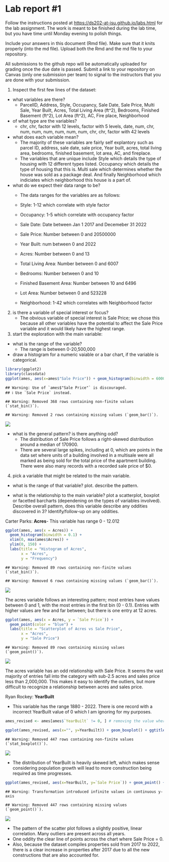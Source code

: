 
<!-- README.md is generated from README.Rmd. Please edit the README.Rmd file -->

# Lab report \#1

Follow the instructions posted at
<https://ds202-at-isu.github.io/labs.html> for the lab assignment. The
work is meant to be finished during the lab time, but you have time
until Monday evening to polish things.

Include your answers in this document (Rmd file). Make sure that it
knits properly (into the md file). Upload both the Rmd and the md file
to your repository.

All submissions to the github repo will be automatically uploaded for
grading once the due date is passed. Submit a link to your repository on
Canvas (only one submission per team) to signal to the instructors that
you are done with your submission.

1.  Inspect the first few lines of the dataset:

- what variables are there?
  - ParcelID, Address, Style, Occupancy, Sale Date, Sale Price, Multi
    Sale, Year Built, Acres, Total Living Area (ft^2), Bedrooms,
    Finished Basement (ft^2), Lot Area (ft^2), AC, Fire place,
    Neighborhood
- of what type are the variables?
  - chr, chr, factor with 12 levels, factor with 5 levels, date, num,
    chr, num, num, num, num, num, num, chr, chr, factor with 42 levels
- what does each variable mean?
  - The majority of these variables are fairly self explantory such as
    parcel ID, address, sale date, sale price, Year built, acres, total
    living area, bedrooms, finished basement, lot area, AC, and
    fireplace.
  - The variables that are unique include Style which details the type
    of housing with 12 different types listed. Occupancy which details
    the type of housing that this is. Multi sale which determines
    whether the house was sold as a package deal. And finally
    Neighborhood which indiciates which neighborhood this house is a
    part of.
- what do we expect their data range to be?
  - The data ranges for the variables are as follows:

  - Style: 1-12 which correlate with style factor

  - Occupancy: 1-5 which correlate with occupancy factor

  - Sale Date: Date between Jan 1 2017 and Decemeber 31 2022

  - Sale Price: Number between 0 and 20500000

  - Year Built: num between 0 and 2022

  - Acres: Number between 0 and 13

  - Total Living Area: Number between 0 and 6007

  - Bedrooms: Number between 0 and 10

  - Finished Basement Area: Number between 10 and 6496

  - Lot Area: Number between 0 and 523228

  - Neighborhood: 1-42 which correlates with Neighborhood factor

2.  is there a variable of special interest or focus?
    - The obvious variable of special interest is Sale Price; we chose
      this because all other variables have the potential to affect the
      Sale Price variable and it would likely have the highest range.
3.  start the exploration with the main variable:

- what is the range of the variable?
  - The range is between 0-20,500,000
- draw a histogram for a numeric vaiable or a bar chart, if the variable
  is categorical.

``` r
library(ggplot2)
library(classdata)
ggplot(ames, aes(x=ames$"Sale Price")) + geom_histogram(binwidth = 6000) + xlim(0, 1100000) + ylim(0, 150)
```

    ## Warning: Use of `ames$"Sale Price"` is discouraged.
    ## ℹ Use `Sale Price` instead.

    ## Warning: Removed 368 rows containing non-finite values (`stat_bin()`).

    ## Warning: Removed 2 rows containing missing values (`geom_bar()`).

![](README_files/figure-gfm/unnamed-chunk-1-1.png)<!-- -->

- what is the general pattern? is there anything odd?
  - The distribution of Sale Price follows a right-skewed distribution
    around a median of 170900.
  - There are several large spikes, including at 0, which are points in
    the data set where units of a building involved in a multisale were
    all marked as being sold for the total price of the apartment
    building. There were also many records with a recorded sale price of
    \$0.

4.  pick a variable that might be related to the main variable.

- what is the range of that variable? plot. describe the pattern.

- what is the relationship to the main variable? plot a scatterplot,
  boxplot or facetted barcharts (dependening on the types of variables
  involved). Describe overall pattern, does this variable describe any
  oddities discovered in 3? Identify/follow-up on any oddities.

Carter Parks: **Acres**- This variable has range 0 - 12.012

``` r
ggplot(ames, aes(x = Acres)) +
  geom_histogram(binwidth = 0.1) +
  xlim(0, max(ames$Acres)) +
  ylim(0, 150) +
  labs(title = "Histogram of Acres",
       x = "Acres",
       y = "Frequency")
```

    ## Warning: Removed 89 rows containing non-finite values (`stat_bin()`).

    ## Warning: Removed 6 rows containing missing values (`geom_bar()`).

![](README_files/figure-gfm/unnamed-chunk-2-1.png)<!-- -->

The acres variable follows an interesting pattern; most entries have
values between 0 and 1, with the most entries in the first bin (0 -
0.1). Entries with higher values are few and far between; but there is
one entry at 12 acres.

``` r
ggplot(ames, aes(x = Acres, y = `Sale Price`)) +
  geom_point(color = "blue") +
  labs(title = "Scatterplot of Acres vs Sale Price",
       x = "Acres",
       y = "Sale Price")
```

    ## Warning: Removed 89 rows containing missing values (`geom_point()`).

![](README_files/figure-gfm/unnamed-chunk-3-1.png)<!-- -->

The acres variable has an odd relationship with Sale Price. It seems the
vast majority of entries fall into the category with sub-2.5 acres and
sales price less than 2,000,000. This makes it easy to identify the
outliers, but more difficult to recognize a relationship between acres
and sales price.

Ryan Rockey: **YearBuilt**

- This variable has the range 1880 - 2022. There is one record with a
  incorrect YearBuilt value of 0 which I am ignoring for my purposes.

``` r
ames_revised <- ames[ames$`YearBuilt` != 0, ] # removing the value where YearBuilt is 0

ggplot(ames_revised, aes(x="", y=YearBuilt)) + geom_boxplot() + ggtitle("Distribution of YearBuil")
```

    ## Warning: Removed 447 rows containing non-finite values (`stat_boxplot()`).

![](README_files/figure-gfm/unnamed-chunk-4-1.png)<!-- -->

- The distribution of YearBuilt is heavily skewed left, which makes
  sense considering population growth will lead to more construction
  being required as time progresses.

``` r
ggplot(ames_revised, aes(x=YearBuilt, y=`Sale Price`)) + geom_point() + scale_y_log10() + ggtitle("YearBuilt vs. Sale Price")
```

    ## Warning: Transformation introduced infinite values in continuous y-axis

    ## Warning: Removed 447 rows containing missing values (`geom_point()`).

![](README_files/figure-gfm/unnamed-chunk-5-1.png)<!-- -->

- The pattern of the scatter plot follows a slightly positive, linear
  correlation. Many outliers are present across all years.  
- One oddity the clear line of points across the chart where Sale Price
  = 0.  
- Also, because the dataset compiles properties sold from 2017 to 2022,
  there is a clear increase in properties after 2017 due to all the new
  constructions that are also accounted for.
